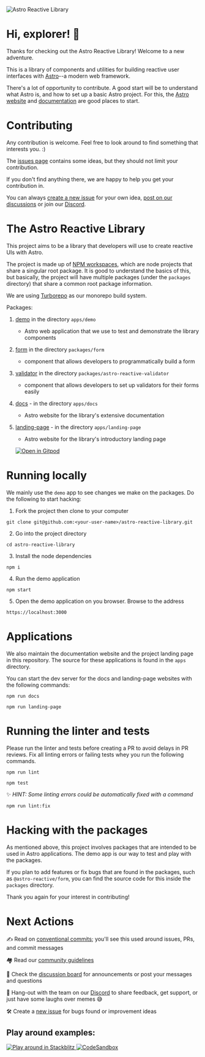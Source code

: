 ![Astro Reactive Library](https://user-images.githubusercontent.com/4262489/193419437-6e437743-47bf-482b-8f7e-de3c7f5285f8.png)

# Hi, explorer! 🚀
Thanks for checking out the Astro Reactive Library! Welcome to a new adventure.

This is a library of components and utilities for building reactive user interfaces with [Astro](https://astro.build)--a modern web framework.

There's a lot of opportunity to contribute. A good start will be to understand what Astro is, and how to set up a basic Astro project. For this, the [Astro website](https://astro.build) and [documentation](https://docs.astro.build/en/getting-started/) are good places to start.

# Contributing

Any contribution is welcome. Feel free to look around to find something that interests you. :)

The [issues page](https://github.com/ayoayco/astro-reactive-library/issues?q=is%3Aopen+is%3Aissue+label%3A%22accepting+PRs%22) contains some ideas, but they should not limit your contribution.

If you don't find anything there, we are happy to help you get your contribution in.

You can always [create a new issue](https://github.com/ayoayco/astro-reactive-library/issues/new/choose) for your own idea, [post on our discussions](https://github.com/ayoayco/astro-reactive-library/discussions) or join our [Discord](https://discord.gg/yKyzCjNK).

# The Astro Reactive Library

This project aims to be a library that developers will use to create reactive UIs with Astro.

The project is made up of [NPM workspaces](https://docs.npmjs.com/cli/v7/using-npm/workspaces), which are node projects that share a singular root package. It is good to understand the basics of this, but basically, the project will have multiple packages (under the `packages` directory) that share a common root package information.

We are using [Turborepo](https://turbo.build/repo) as our monorepo build system.

Packages:
1. [demo](https://github.com/ayoayco/astro-reactive-library/tree/main/apps/demo) in the directory `apps/demo`
    - Astro web application that we use to test and demonstrate the library components
1. [form](https://github.com/ayoayco/astro-reactive-library/tree/main/packages/form) in the directory `packages/form`
    - component that allows developers to programmatically build a form
1. [validator](https://github.com/ayoayco/astro-reactive-library/tree/main/packages/validator) in the directory `packages/astro-reactive-validator`
    - component that allows developers to set up validators for their forms easily
1. [docs](https://github.com/ayoayco/astro-reactive-library/tree/main/apps/docs) - in the directory `apps/docs` 
    - Astro website for the library's extensive documentation
1. [landing-page](https://github.com/ayoayco/astro-reactive-library/tree/main/apps/landing-page) - in the directory `apps/landing-page`
    - Astro website for the library's introductory landing page

   [![Open in Gitpod](https://gitpod.io/button/open-in-gitpod.svg)](https://gitpod.io/#https://github.com/ayoayco/astro-reactive-library.git)

# Running locally 

We mainly use the `demo` app to see changes we make on the packages. Do the following to start hacking:

1. Fork the project then clone to your computer

```
git clone git@github.com:<your-user-name>/astro-reactive-library.git
```

2. Go into the project directory

```
cd astro-reactive-library
```

3. Install the node dependencies

```
npm i
```

4. Run the demo application

```
npm start
```

5. Open the demo application on you browser. Browse to the address

```
https://localhost:3000
```


# Applications


We also maintain the documentation website and the project landing page in this repository. The source for these applications is found in the `apps` directory.

You can start the dev server for the docs and landing-page websites with the following commands:

```
npm run docs
```

```
npm run landing-page
```

# Running the linter and tests

Please run the linter and tests before creating a PR to avoid delays in PR reviews. Fix all linting errors or failing tests whey you run the following commands.

```
npm run lint
```

```
npm test
```

✨ _HINT: Some linting errors could be automatically fixed with a command_

```
npm run lint:fix
```

# Hacking with the packages

As mentioned above, this project involves packages that are intended to be used in Astro applications. The demo app is our way to test and play with the packages.

If you plan to add features or fix bugs that are found in the packages, such as `@astro-reactive/form`, you can find the source code for this inside the `packages` directory.

Thank you again for your interest in contributing!

# Next Actions

✍️ Read on [conventional commits](https://www.conventionalcommits.org/en/v1.0.0/); you'll see this used around issues, PRs, and commit messages

🏘️ Read our [community guidelines](https://github.com/ayoayco/astro-reactive-library/blob/main/CODE_OF_CONDUCT.md)

📝 Check the [discussion board](https://github.com/ayoayco/astro-reactive-library/discussions) for  announcements or post your messages and questions

💬 Hang-out with the team on our [Discord](https://discord.gg/yKyzCjNK) to share feedback, get support, or just have some laughs over memes 😅

🛠️ Create a [new issue](https://github.com/ayoayco/astro-reactive-library/issues/new/choose) for bugs found or improvement ideas

## Play around examples:

  <a href="https://stackblitz.com/edit/github-ze9ebb-tthuka?file=package.json,src%2Fpages%2Findex.astro">
    <img
      src="https://developer.stackblitz.com/img/open_in_stackblitz_small.svg"
      alt="Play around in Stackblitz"
    />
  </a>
  <a href="https://codesandbox.io/s/astro-reactive-library-u72dgj?file=/src/pages/index.astro">
    <img
      src="https://img.shields.io/badge/Open%20in-CodeSandbox-040404?logo=codesandbox"
      alt="CodeSandbox"
    />
  </a>
